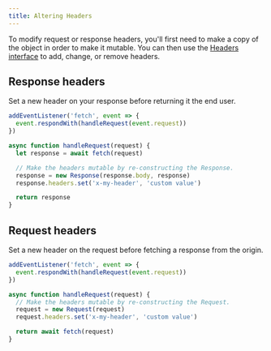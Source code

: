 ```yaml
---
title: Altering Headers
---
```

To modify  request or response headers, you'll first need to make a copy of the object in order to make it mutable. You can then use the [Headers interface](https://developer.mozilla.org/en-US/docs/Web/API/Headers) to add, change, or remove headers.

## Response headers
Set a new header on your response before returning it the end user.

```js
addEventListener('fetch', event => {
  event.respondWith(handleRequest(event.request))
})

async function handleRequest(request) {
  let response = await fetch(request)

  // Make the headers mutable by re-constructing the Response.
  response = new Response(response.body, response)
  response.headers.set('x-my-header', 'custom value')

  return response
}
```


## Request headers
Set a new header on the request before fetching a response from the origin.

```js
addEventListener('fetch', event => {
  event.respondWith(handleRequest(event.request))
})

async function handleRequest(request) {
  // Make the headers mutable by re-constructing the Request.
  request = new Request(request)
  request.headers.set('x-my-header', 'custom value')

  return await fetch(request)
}
```